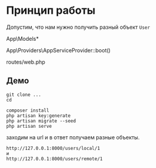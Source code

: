 # Принцип работы

Допустим, что нам нужно получить разный объект `User`

App\Models\*

App\Providers\AppServiceProvider::boot()

routes/web.php

## Демо

```
git clone ...
cd

composer install
php artisan key:generate
php artisan migrate --seed
php artisan serve
```

заходим на url и в ответ получаем разные объекты.
```
http://127.0.0.1:8000/users/local/1
и
http://127.0.0.1:8000/users/remote/1
```
